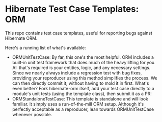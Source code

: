 # Hibernate Test Case Templates: ORM

This repo contains test case templates, useful for reporting bugs against Hibernate ORM.

Here's a running list of what's available:

* ORMUnitTestCase: By far, this one's the most helpful.  ORM includes a built-in unit test framework that does much
of the heavy lifting for you.  All that's required is your entities, logic, and any necessary settings.  Since we nearly
always include a regression test with bug fixes, providing your reproducer using this method simplifies the process.  We
can then directly commit it, without having to mold it in first.  What's even better?  Fork hibernate-orm itself,
add your test case directly to a module's unit tests (using the template class), then submit it as a PR!
* ORMStandaloneTestCase: This template is standalone and will look familiar.  It simply uses a run-of-the-mill ORM setup.
Although it's perfectly acceptable as a reproducer, lean towards ORMUnitTestCase whenever possible.